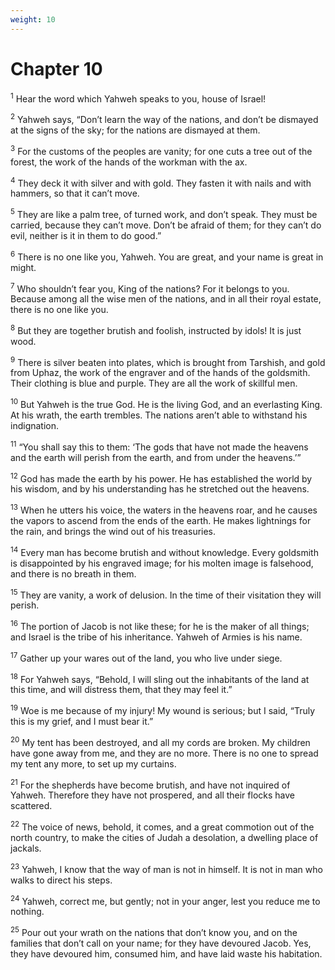 ```yaml
---
weight: 10
---
```


# Chapter 10

<sup>1</sup> Hear the word which Yahweh speaks to you, house of Israel! 

<sup>2</sup> Yahweh says, “Don’t learn the way of the nations, and don’t be dismayed at the signs of the sky; for the nations are dismayed at them. 

<sup>3</sup> For the customs of the peoples are vanity; for one cuts a tree out of the forest, the work of the hands of the workman with the ax. 

<sup>4</sup> They deck it with silver and with gold. They fasten it with nails and with hammers, so that it can’t move. 

<sup>5</sup> They are like a palm tree, of turned work, and don’t speak. They must be carried, because they can’t move. Don’t be afraid of them; for they can’t do evil, neither is it in them to do good.” 

<sup>6</sup> There is no one like you, Yahweh. You are great, and your name is great in might. 

<sup>7</sup> Who shouldn’t fear you, King of the nations? For it belongs to you. Because among all the wise men of the nations, and in all their royal estate, there is no one like you. 

<sup>8</sup> But they are together brutish and foolish, instructed by idols! It is just wood. 

<sup>9</sup> There is silver beaten into plates, which is brought from Tarshish, and gold from Uphaz, the work of the engraver and of the hands of the goldsmith. Their clothing is blue and purple. They are all the work of skillful men. 

<sup>10</sup> But Yahweh is the true God. He is the living God, and an everlasting King. At his wrath, the earth trembles. The nations aren’t able to withstand his indignation. 

<sup>11</sup> “You shall say this to them: ‘The gods that have not made the heavens and the earth will perish from the earth, and from under the heavens.’” 

<sup>12</sup> God has made the earth by his power. He has established the world by his wisdom, and by his understanding has he stretched out the heavens. 

<sup>13</sup> When he utters his voice, the waters in the heavens roar, and he causes the vapors to ascend from the ends of the earth. He makes lightnings for the rain, and brings the wind out of his treasuries. 

<sup>14</sup> Every man has become brutish and without knowledge. Every goldsmith is disappointed by his engraved image; for his molten image is falsehood, and there is no breath in them. 

<sup>15</sup> They are vanity, a work of delusion. In the time of their visitation they will perish. 

<sup>16</sup> The portion of Jacob is not like these; for he is the maker of all things; and Israel is the tribe of his inheritance. Yahweh of Armies is his name. 

<sup>17</sup> Gather up your wares out of the land, you who live under siege. 

<sup>18</sup> For Yahweh says, “Behold, I will sling out the inhabitants of the land at this time, and will distress them, that they may feel it.” 

<sup>19</sup> Woe is me because of my injury! My wound is serious; but I said, “Truly this is my grief, and I must bear it.” 

<sup>20</sup> My tent has been destroyed, and all my cords are broken. My children have gone away from me, and they are no more. There is no one to spread my tent any more, to set up my curtains. 

<sup>21</sup> For the shepherds have become brutish, and have not inquired of Yahweh. Therefore they have not prospered, and all their flocks have scattered. 

<sup>22</sup> The voice of news, behold, it comes, and a great commotion out of the north country, to make the cities of Judah a desolation, a dwelling place of jackals. 

<sup>23</sup> Yahweh, I know that the way of man is not in himself. It is not in man who walks to direct his steps. 

<sup>24</sup> Yahweh, correct me, but gently; not in your anger, lest you reduce me to nothing. 

<sup>25</sup> Pour out your wrath on the nations that don’t know you, and on the families that don’t call on your name; for they have devoured Jacob. Yes, they have devoured him, consumed him, and have laid waste his habitation. 


